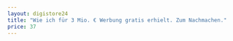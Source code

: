 ```yaml
---
layout: digistore24
title: "Wie ich für 3 Mio. € Werbung gratis erhielt. Zum Nachmachen."
price: 37
---
```

